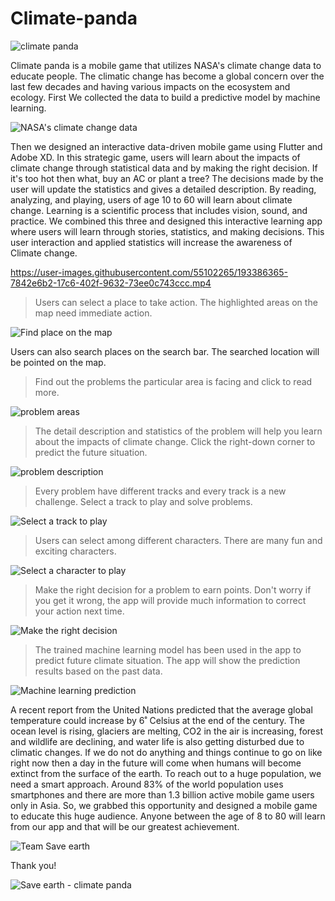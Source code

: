 # Climate-panda
![climate panda](https://user-images.githubusercontent.com/55102265/193386086-c039786c-c8ae-4a8d-9e52-cc11461f981b.png)


Climate panda is a mobile game that utilizes NASA's climate change data to educate people. 
The climatic change has become a global concern over the last few decades and having various impacts on the ecosystem and ecology. First We collected the data to build a predictive model by machine learning.

![NASA's climate change data](https://user-images.githubusercontent.com/55102265/193395953-4c7ca5d5-d422-49b2-b50b-e65d2bf03f32.png)

Then we designed an interactive data-driven mobile game using Flutter and Adobe XD. In this strategic game, users will learn about the impacts of climate change through statistical data and by making the right decision. If it's too hot then what, buy an AC or plant a tree? The decisions made by the user will update the statistics and gives a detailed description. By reading, analyzing, and playing, users of age 10 to 60 will learn about climate change. Learning is a scientific process that includes vision, sound, and practice. We combined this three and designed this interactive learning app where users will learn through stories, statistics, and making decisions. This user interaction and applied statistics will increase the awareness of Climate change.


https://user-images.githubusercontent.com/55102265/193386365-7842e6b2-17c6-402f-9632-73ee0c743ccc.mp4

> Users can select a place to take action. The highlighted areas on the map need immediate action.

![Find place on the map](https://user-images.githubusercontent.com/55102265/193395024-8d108103-a7e6-4954-920a-25be4511b6a0.png)

Users can also search places on the search bar. The searched location will be pointed on the map.

> Find out the problems the particular area is facing and click to read more.

![problem areas](https://user-images.githubusercontent.com/55102265/193395054-1dd727f2-288d-4d40-8c60-82b34f521794.png)

> The detail description and statistics of the problem will help you learn about the impacts of climate change. Click the right-down corner to predict the future situation.

![problem description](https://user-images.githubusercontent.com/55102265/193395084-a0f9a283-460b-40b4-b49c-95b4691a0327.png)

> Every problem have different tracks and every track is a new challenge. Select a track to play and solve problems.

![Select a track to play](https://user-images.githubusercontent.com/55102265/193395183-9bb38392-230c-4f82-884d-43e6c77af62a.png)

> Users can select among different characters. There are many fun and exciting characters.

![Select a character to play](https://user-images.githubusercontent.com/55102265/193395216-71a94bdf-870f-4d02-b843-f1aca522ea24.png)

> Make the right decision for a problem to earn points. Don't worry if you get it wrong, the app will provide much information to correct your action next time.

 ![Make the right decision](https://user-images.githubusercontent.com/55102265/193395323-fb4e2d4f-96f0-4e7d-889f-2d8fa15e0de1.png)

> The trained machine learning model has been used in the app to predict future climate situation. The app will show the prediction results based on the past data.

![Machine learning prediction](https://user-images.githubusercontent.com/55102265/193394232-01e75c49-1a28-4ae2-a3f4-3e7c82e653aa.png)


A recent report from the United Nations predicted that the average global temperature could increase by 6˚ Celsius at the end of the century. The ocean level is rising, glaciers are melting, CO2 in the air is increasing, forest and wildlife are declining, and water life is also getting disturbed due to climatic changes. If we do not do anything and things continue to go on like right now then a day in the future will come when humans will become extinct from the surface of the earth. To reach out to a huge population, we need a smart approach. Around 83% of the world population uses smartphones and there are more than 1.3 billion active mobile game users only in Asia. So, we grabbed this opportunity and designed a mobile game to educate this huge audience. Anyone between the age of 8 to 80 will learn from our app and that will be our greatest achievement. 

![Team Save earth](https://user-images.githubusercontent.com/55102265/193395978-2009ff1d-f10b-4a2e-8986-c5397f57c2b8.png)


Thank you!

![Save earth - climate panda](https://user-images.githubusercontent.com/55102265/193396024-c9b3e6d1-48c3-4f9c-ae74-c4614cb77116.jpg)
